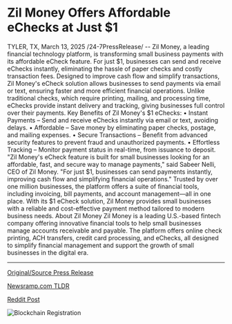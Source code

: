 # Zil Money Offers Affordable eChecks at Just $1

TYLER, TX, March 13, 2025 /24-7PressRelease/ -- Zil Money, a leading financial technology platform, is transforming small business payments with its affordable eCheck feature. For just $1, businesses can send and receive eChecks instantly, eliminating the hassle of paper checks and costly transaction fees.  Designed to improve cash flow and simplify transactions, Zil Money's eCheck solution allows businesses to send payments via email or text, ensuring faster and more efficient financial operations. Unlike traditional checks, which require printing, mailing, and processing time, eChecks provide instant delivery and tracking, giving businesses full control over their payments.   Key Benefits of Zil Money's $1 eChecks:  • Instant Payments – Send and receive eChecks instantly via email or text, avoiding delays. • Affordable – Save money by eliminating paper checks, postage, and mailing expenses. • Secure Transactions – Benefit from advanced security features to prevent fraud and unauthorized payments. • Effortless Tracking – Monitor payment status in real-time, from issuance to deposit.  "Zil Money's eCheck feature is built for small businesses looking for an affordable, fast, and secure way to manage payments," said Sabeer Nelli, CEO of Zil Money. "For just $1, businesses can send payments instantly, improving cash flow and simplifying financial operations."  Trusted by over one million businesses, the platform offers a suite of financial tools, including invoicing, bill payments, and account management—all in one place. With its $1 eCheck solution, Zil Money provides small businesses with a reliable and cost-effective payment method tailored to modern business needs.  About Zil Money  Zil Money is a leading U.S.-based fintech company offering innovative financial tools to help small businesses manage accounts receivable and payable. The platform offers online check printing, ACH transfers, credit card processing, and eChecks, all designed to simplify financial management and support the growth of small businesses in the digital era. 

---

[Original/Source Press Release](https://www.24-7pressrelease.com/press-release/520533/zil-money-offers-affordable-echecks-at-just-1)
                    

[Newsramp.com TLDR](https://newsramp.com/curated-news/zil-money-revolutionizes-small-business-payments-with-1-echeck-feature/6a12637a0996f43c25c04a3829c0a6d7) 

 



[Reddit Post](https://www.reddit.com/r/Business_NewsRamp/comments/1ja6hme/zil_money_revolutionizes_small_business_payments/) 



![Blockchain Registration](https://cdn.newsramp.app/24-7PressRelease/qrcode/253/13/silkcaFv.webp)